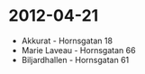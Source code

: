 2012-04-21
==========

* Akkurat - Hornsgatan 18
* Marie Laveau - Hornsgatan 66
* Biljardhallen - Hornsgatan 61
